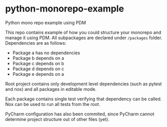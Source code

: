 # python-monorepo-example
Python mono repo example using PDM

This repo contains example of how you could structure your monorepo and manage it using PDM. All subpackages are declared under
`/packages` folder. Dependencies are as follows:
- Package a has no dependencies
- Package b depends on a
- Package c depends on b
- Package d depends on c
- Package e depends on a

Root project contains only development level dependencies (such as pytest and nox) and all packages in editable mode.

Each package contains single test verifying that dependency can be called. Nox can be used to run all tests from the root.

PyCharm configuration has also been commited, since PyCharm cannot determine project structure out of other files (yet).

